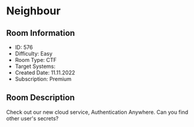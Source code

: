 ﻿# Neighbour

## Room Information
- ID: 576
- Difficulty: Easy
- Room Type: CTF
- Target Systems: 
- Created Date: 11.11.2022
- Subscription: Premium

## Room Description
Check out our new cloud service, Authentication Anywhere. Can you find other user's secrets?
